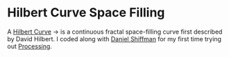 # Hilbert Curve Space Filling

A [Hilbert Curve](https://en.wikipedia.org/wiki/Hilbert_curve) -> is a continuous fractal space-filling curve first described by David Hilbert. I coded along with [Daniel Shiffman](https://shiffman.net/) for my first time trying out [Processing](https://processing.org/).
